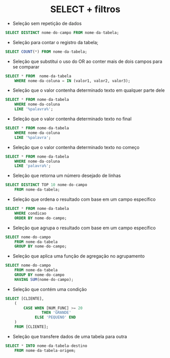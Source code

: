 <h1 align="center">SELECT + filtros</h1>

- Seleção sem repetição de dados

```sql
SELECT DISTINCT nome-do-campo FROM nome-da-tabela;
```

- Seleção para contar o registro da tabela;

```sql
SELECT COUNT(*) FROM nome-da-tabela;
```

- Seleção que substitui o uso do OR ao conter mais de dois campos para se comparar
```sql
SELECT * FROM  nome-da-tabela 
    WHERE nome-da-coluna = IN (valor1, valor2, valor3);
```

- Seleção que o valor contenha determinado texto em qualquer parte dele

```sql
SELECT * FROM nome-da-tabela 
    WHERE nome-da-coluna 
    LIKE '%palavra%';
```

- Seleção que o valor contenha determinado texto no final

```sql
SELECT * FROM nome-da-tabela 
    WHERE nome-da-coluna 
    LIKE '%palavra';
```

- Seleção que o valor contenha determinado texto no começo

```sql
SELECT * FROM nome-da-tabela 
    WHERE nome-da-coluna 
    LIKE 'palavra%';
```

- Seleção que retorna um número desejado de linhas

```sql
SELECT DISTINCT TOP 10 nome-do-campo 
    FROM nome-da-tabela;
```

- Seleção que ordena o resultado com base em um campo específico

```sql
SELECT * FROM nome-da-tabela 
    WHERE condicao 
    ORDER BY nome-do-campo;
```

- Seleção que agrupa o resultado com base em um campo específico

```sql
SELECT nome-do-campo 
    FROM nome-da-tabela 
    GROUP BY nome-do-campo;
```

- Seleção que aplica uma função de agregação no agrupamento

```sql
SELECT nome-do-campo 
    FROM nome-da-tabela 
    GROUP BY nome-do-campo 
    HAVING SUM(nome-do-campo);
```

- Seleção que contém uma condição

```sql
SELECT [CLIENTE], 
    (
        CASE WHEN [NUM_FUNC] >= 20 
                THEN 'GRANDE' 
             ELSE 'PEQUENO' END
    ) 
    FROM [CLIENTE];
```

- Seleção que transfere dados de uma tabela para outra

```sql
SELECT * INTO nome-da-tabela-destino 
    FROM nome-da-tabela-origem;
```
